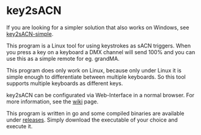 # key2sACN

If you are looking for a simpler solution that also works on Windows, see [key2sACN-simple](https://github.com/Hundemeier/key2sACN-simple).

This program is a Linux tool for using keystrokes as sACN triggers. When you press a key on a keyboard
a DMX channel will send 100% and you can use this as a simple remote for eg. grandMA.

This program does only work on Linux, because only under Linux it is simple enough to differentiate
between multiple keyboards. So this tool supports multiple keyboards as different keys.

key2sACN can be configurated via Web-Interface in a normal browser. For more information, see the 
[wiki](https://github.com/Hundemeier/key2sACN/wiki) page.

This program is written in go and some compiled binaries are available under [releases](https://github.com/Hundemeier/key2sACN/releases). Simply download the executable of your choice and execute it.